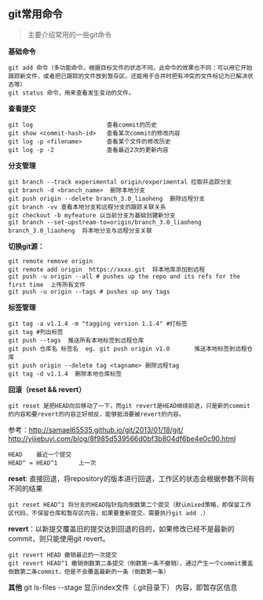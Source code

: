 git常用命令
---
>主要介绍常用的一些git命令

**基础命令**

```
git add 命令（多功能命令，根据目标文件的状态不同，此命令的效果也不同：可以用它开始跟踪新文件，或者把已跟踪的文件放到暂存区，还能用于合并时把有冲突的文件标记为已解决状态等）  
git status 命令，用来查看发生变动的文件。
```

**查看提交**
```
git log 					查看commit的历史
git show <commit-hash-id>	查看某次commit的修改内容
git log -p <filename>		查看某个文件的修改历史
git log -p -2				查看最近2次的更新内容
```

**分支管理**
```
git branch --track experimental origin/experimental 拉取并追踪分支  
git branch -d <branch_name>  删除本地分支  
git push origin --delete branch_3.0_liaoheng  删除远程分支
git branch -vv 查看本地分支和远程分支的跟踪关联关系 
git checkout -b myfeature 以当前分支为基础创建新分支
git branch --set-upstream-to=origin/branch_3.0_liaoheng branch_3.0_liaoheng  将本地分支与远程分支关联
```

**切换git源：**
```
git remote remove origin
git remote add origin  https://xxxx.git  将本地库添加到远程
git push -u origin --all # pushes up the repo and its refs for the first time  上传所有文件
git push -u origin --tags # pushes up any tags
```

**标签管理**
```
git tag -a v1.1.4 -m "tagging version 1.1.4" #打标签
git tag #列出标签
git push --tags  推送所有本地标签到远程仓库
git push 仓库名 标签名  eg. git push origin v1.0       推送本地标签到远程仓库
git push origin --delete tag <tagname> 删除远程tag
git tag -d v1.1.4  删除本地仓库标签
```

**回滚（reset && revert）**

	git reset 是把HEAD向后移动了一下，而git revert是HEAD继续前进，只是新的commit的内容和要revert的内容正好相反，能够抵消要被revert的内容。

参考：http://samael65535.github.io/git/2013/01/18/git/
     http://yijiebuyi.com/blog/8f985d539566d0bf3b804df6be4e0c90.html

```
HEAD 	最近一个提交
HEAD^ = HEAD^1  	上一次

```

**reset**: 直接回退，将repository的版本进行回退，工作区的状态会根据参数不同有不同的结果

```
git reset HEAD^1 将分支的HEAD指针指向倒数第二个提交（默认mixed策略，即保留工作区代码，不保留仓库和暂存区内容，如果要重新提交，需要执行git add .）
```

**revert**：以新提交覆盖旧的提交达到回退的目的，如果修改已经不是最新的commit，则只能使用git revert。

```
git revert HEAD 撤销最近的一次提交
git revert HEAD^1 撤销倒数第二条提交（倒数第一条不撤销），通过产生一个commit覆盖倒数第二条commit，但是不会覆盖最新的一条（倒数第一条）
```


**其他**
git ls-files --stage 显示index文件（.git目录下） 内容，即暂存区信息